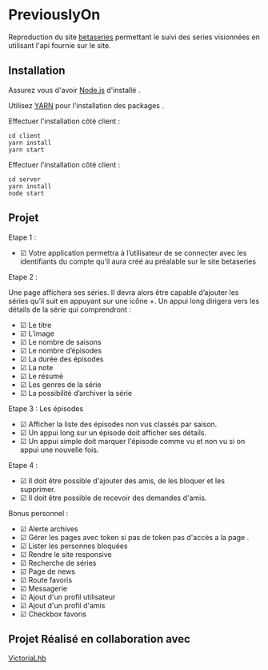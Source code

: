 # PreviouslyOn

Reproduction du site [betaseries](https://www.betaseries.com/) permettant le suivi des series visionnées en utilisant l'api fournie sur le site.

## Installation

Assurez vous d'avoir [Node.js](https://nodejs.org/en/) d'installé .

Utilisez [YARN](https://yarnpkg.com/) pour l'installation des packages .

Effectuer l'installation côté client :

```
cd client
yarn install
yarn start
```

Effectuer l'installation côté client :

```
cd server
yarn install
node start
```

## Projet

Etape 1 :

-   ☑ Votre application permettra à l’utilisateur de se connecter avec les identifiants du compte qu’il aura créé au
    préalable sur le site betaseries

Etape 2 :

Une page affichera ses séries.
Il devra alors être capable d’ajouter les séries qu’il suit en appuyant sur une icône +.
Un appui long dirigera vers les détails de la série qui comprendront :

-   ☑ Le titre
-   ☑ L’image
-   ☑ Le nombre de saisons
-   ☑ Le nombre d’épisodes
-   ☑ La durée des épisodes
-   ☑ La note
-   ☑ Le résumé
-   ☑ Les genres de la série
-   ☑ La possibilité d’archiver la série

Etape 3 : Les épisodes

-   ☑ Afficher la liste des épisodes non vus classés par saison.
-   ☑ Un appui long sur un épisode doit afficher ses détails.
-   ☑ Un appui simple doit marquer l'épisode comme vu et non vu si on appui une nouvelle fois.

Etape 4 :

-   ☑ Il doit être possible d'ajouter des amis, de les bloquer et les supprimer.
-   ☑ Il doit être possible de recevoir des demandes d'amis.

Bonus personnel :

-   ☑ Alerte archives
-   ☑ Gérer les pages avec token si pas de token pas d'accès a la page .
-   ☑ Lister les personnes bloquées
-   ☑ Rendre le site responsive
-   ☑ Recherche de séries
-   ☑ Page de news
-   ☑ Route favoris
-   ☑ Messagerie
-   ☑ Ajout d'un profil utilisateur
-   ☑ Ajout d'un profil d'amis
-   ☑ Checkbox favoris

## Projet Réalisé en collaboration avec

[VictoriaLhb](https://github.com/VictoriaLhb)

